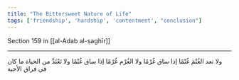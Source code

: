 ```yaml
---
title: "The Bittersweet Nature of Life"
tags: ['friendship', 'hardship', 'contentment', "conclusion"]
---
```


 Section 159 in [[al-Adab al-ṣaghīr]]

---
ولا تعد الغُنْمَ غُنْمًا إذا ساق غُرْمًا ولا الغُرْم غُرْمًا إذا ساق غُنْمًا ولا تَعْتَدَّ من الحياة ما كان في فراق الأحبة
